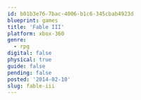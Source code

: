 ```yaml
---
id: b01b3e76-7bac-4006-b1c6-345cbab4923d
blueprint: games
title: 'Fable III'
platform: xbox-360
genre:
  - rpg
digital: false
physical: true
guide: false
pending: false
posted: '2014-02-10'
slug: fable-iii
---
```

